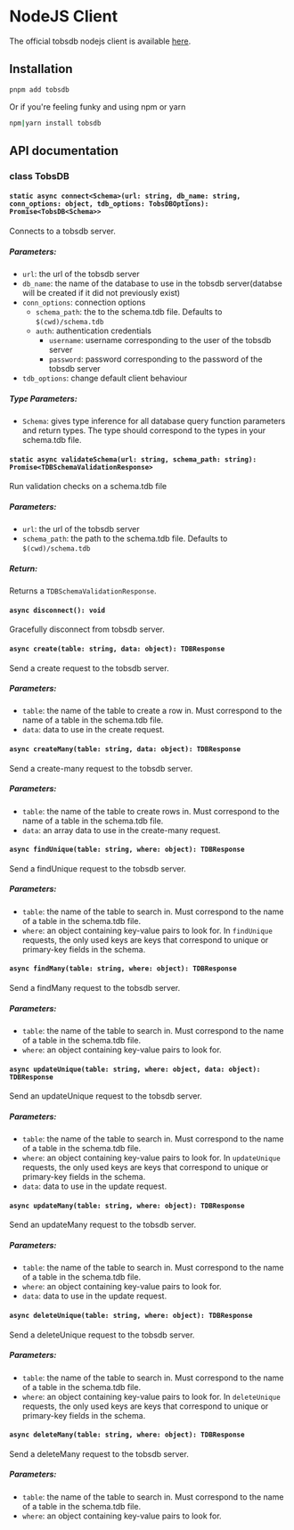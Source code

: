 # NodeJS Client

The official tobsdb nodejs client is available [here](https://npmjs.com/package/tobsdb).


## Installation

```bash
pnpm add tobsdb
```

Or if you're feeling funky and using npm or yarn

```bash
npm|yarn install tobsdb
```

## API documentation

### class TobsDB

#### `static async connect<Schema>(url: string, db_name: string, conn_options: object, tdb_options: TobsDBOptions): Promise<TobsDB<Schema>>` 

Connects to a tobsdb server.

##### Parameters:

- `url`: the url of the tobsdb server
- `db_name`: the name of the database to use in the tobsdb server(databse will
be created if it did not previously exist)
- `conn_options`: connection options
    - `schema_path`: the to the schema.tdb file. Defaults to `$(cwd)/schema.tdb`
    - `auth`: authentication credentials
        - `username`: username corresponding to the user of the tobsdb server
        - `password`: password corresponding to the password of the tobsdb server
- `tdb_options`: change default client behaviour

##### Type Parameters:

- `Schema`: gives type inference for all database query function parameters and return types.
The type should correspond to the types in your schema.tdb file.

#### `static async validateSchema(url: string, schema_path: string): Promise<TDBSchemaValidationResponse>`

Run validation checks on a schema.tdb file

##### Parameters:

- `url`: the url of the tobsdb server
- `schema_path`: the path to the schema.tdb file. Defaults to `$(cwd)/schema.tdb`

##### Return: 

Returns a `TDBSchemaValidationResponse`.

#### `async disconnect(): void`

Gracefully disconnect from tobsdb server.

#### `async create(table: string, data: object): TDBResponse`

Send a create request to the tobsdb server.

##### Parameters:

- `table`: the name of the table to create a row in.
Must correspond to the name of a table in the schema.tdb file.
- `data`: data to use in the create request.

#### `async createMany(table: string, data: object): TDBResponse`

Send a create-many request to the tobsdb server.

##### Parameters:

- `table`: the name of the table to create rows in.
Must correspond to the name of a table in the schema.tdb file.
- `data`: an array data to use in the create-many request.

#### `async findUnique(table: string, where: object): TDBResponse`

Send a findUnique request to the tobsdb server.

##### Parameters:

- `table`: the name of the table to search in.
Must correspond to the name of a table in the schema.tdb file.
- `where`: an object containing key-value pairs to look for. 
In `findUnique` requests, the only used keys are keys that correspond to unique or primary-key fields in the schema.

#### `async findMany(table: string, where: object): TDBResponse`

Send a findMany request to the tobsdb server.

##### Parameters:

- `table`: the name of the table to search in.
Must correspond to the name of a table in the schema.tdb file.
- `where`: an object containing key-value pairs to look for.

#### `async updateUnique(table: string, where: object, data: object): TDBResponse`

Send an updateUnique request to the tobsdb server.

##### Parameters:

- `table`: the name of the table to search in.
Must correspond to the name of a table in the schema.tdb file.
- `where`: an object containing key-value pairs to look for.
In `updateUnique` requests, the only used keys are keys that correspond to unique or primary-key fields in the schema.
- `data`: data to use in the update request.

#### `async updateMany(table: string, where: object): TDBResponse`

Send an updateMany request to the tobsdb server.

##### Parameters:

- `table`: the name of the table to search in.
Must correspond to the name of a table in the schema.tdb file.
- `where`: an object containing key-value pairs to look for.
- `data`: data to use in the update request.

#### `async deleteUnique(table: string, where: object): TDBResponse`

Send a deleteUnique request to the tobsdb server.

##### Parameters:

- `table`: the name of the table to search in.
Must correspond to the name of a table in the schema.tdb file.
- `where`: an object containing key-value pairs to look for.
In `deleteUnique` requests, the only used keys are keys that correspond to unique or primary-key fields in the schema.

#### `async deleteMany(table: string, where: object): TDBResponse`

Send a deleteMany request to the tobsdb server.

##### Parameters:

- `table`: the name of the table to search in.
Must correspond to the name of a table in the schema.tdb file.
- `where`: an object containing key-value pairs to look for.
